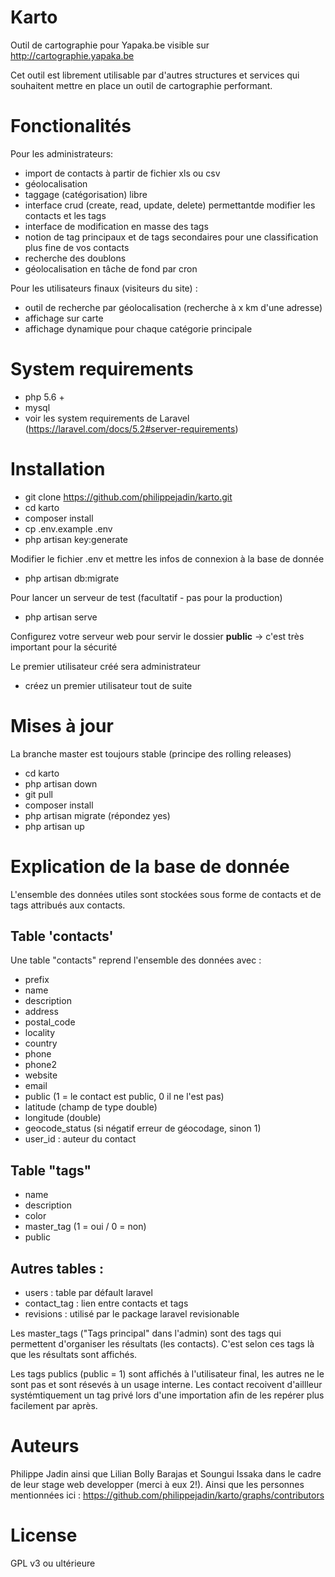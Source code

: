 # Karto
Outil de cartographie pour Yapaka.be visible sur http://cartographie.yapaka.be

Cet outil est librement utilisable par d'autres structures et services qui souhaitent mettre en place un outil de cartographie performant.

# Fonctionalités

Pour les administrateurs:
- import de contacts à partir de fichier xls ou csv
- géolocalisation
- taggage (catégorisation) libre
- interface crud (create, read, update, delete) permettantde modifier les contacts et les tags
- interface de modification en masse des tags
- notion de tag principaux et de tags secondaires pour une classification plus fine de vos contacts
- recherche des doublons
- géolocalisation en tâche de fond par cron

Pour les utilisateurs finaux (visiteurs du site) :
- outil de recherche par géolocalisation (recherche à x km d'une adresse)
- affichage sur carte
- affichage dynamique pour chaque catégorie principale

# System requirements
- php 5.6 +
- mysql
- voir les system requirements de Laravel (https://laravel.com/docs/5.2#server-requirements)

# Installation

- git clone https://github.com/philippejadin/karto.git
- cd karto
- composer install
- cp .env.example .env
- php artisan key:generate

Modifier le fichier .env et mettre les infos de connexion à la base de donnée

- php artisan db:migrate

Pour lancer un serveur de test (facultatif - pas pour la production)
- php artisan serve

Configurez votre serveur web pour servir le dossier **public**
-> c'est très important pour la sécurité

Le premier utilisateur créé sera administrateur
- créez un premier utilisateur tout de suite


# Mises à jour
La branche master est toujours stable (principe des rolling releases)

- cd karto
- php artisan down
- git pull
- composer install
- php artisan migrate (répondez yes)
- php artisan up


# Explication de la base de donnée

L'ensemble des données utiles sont stockées sous forme de contacts et de tags attribués aux contacts.

## Table 'contacts'
Une table "contacts" reprend l'ensemble des données avec :

- prefix
- name
- description
- address
- postal_code
- locality
- country
- phone
- phone2
- website
- email
- public (1 = le contact est public, 0 il ne l'est pas)
- latitude (champ de type double)
- longitude (double)
- geocode_status (si négatif erreur de géocodage, sinon 1)
- user_id : auteur du contact

## Table "tags"
- name
- description
- color
- master_tag (1 = oui / 0 = non)
- public

## Autres tables :

- users : table par défault laravel
- contact_tag : lien entre contacts et tags
- revisions : utilisé par le package laravel revisionable

Les master_tags ("Tags principal" dans l'admin) sont des tags qui permettent d'organiser les résultats (les contacts). C'est selon ces tags là que les résultats sont affichés.

Les tags publics (public = 1) sont affichés à l'utilisateur final, les autres ne le sont pas et sont résevés à un usage interne. Les contact recoivent d'aillleur systémtiquement un tag privé lors d'une importation afin de les repérer plus facilement par après.


# Auteurs
Philippe Jadin ainsi que Lilian Bolly Barajas et Soungui Issaka dans le cadre de leur stage web developper (merci à eux 2!).
Ainsi que les personnes mentionnées ici : https://github.com/philippejadin/karto/graphs/contributors

# License
GPL v3 ou ultérieure
